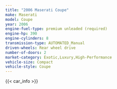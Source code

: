 ```yaml
---
title: "2006 Maserati Coupe"
make: Maserati
model: Coupe
year: 2006
engine-fuel-type: premium unleaded (required)
engine-hp: 390
engine-cylinders: 8
transmission-type: AUTOMATED_Manual
driven-wheels: Rear wheel drive
number-of-doors: 2
market-category: Exotic,Luxury,High-Performance
vehicle-size: Compact
vehicle-style: Coupe
---
```


{{< car_info >}}
